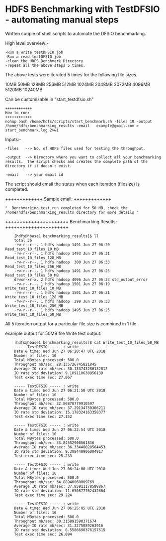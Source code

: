 # HDFS Benchmarking with TestDFSIO - automating manual steps

Written couple of shell scripts to automate the DFSIO benchmarking.

High level overview:-

    -Run a write testDFSIO job
    -Run a read testDFSIO job
    -clean the HDFS Benchmark Directory
    -repeat all the above steps 5 times.
    
The above tests were iterated 5 times for the following file sizes.
  
 10MB 50MB 128MB 256MB 512MB 1024MB 2048MB 3072MB 4096MB 5120MB 10240MB
 
 Can be customizable in "start_testdfsio.sh"

    ++++++++++++
    How to run:
    ++++++++++++ 
    nohup bash /home/hdfs/scripts/start_benchmark.sh -files 10 -output /home/hdfs/benchmarking_results -email   example@gmail.com > start_benchmark.log 2>&1 

Inputs:-

    -files   --> No. of HDFS files used for testing the throughput.  

    -output  --> Directory where you want to collect all your benchmarking results.  The script checks and creates the complete path of the directory if it doesn't exist.

    -email   --> your email id

The script should email the status when each iteration (filesize) is completed.

+++++++++++++
Sample email:
+++++++++++++

    "  Benchmarking test run completed for 50 MB, check the /home/hdfs/benchmarking_results directory for more details "


++++++++++++++++++++++
Benchmarking Results:-
++++++++++++++++++++++

        [hdfs@hbase1 benchmarking_results]$ ll
        total 36
        -rw-r--r--. 1 hdfs hadoop 1491 Jun 27 06:20 Read_test_10_files_10_MB
        -rw-r--r--. 1 hdfs hadoop 1493 Jun 27 06:31 Read_test_10_files_128_MB
        -rw-r--r--. 1 hdfs hadoop  300 Jun 27 06:33 Read_test_10_files_256_MB
        -rw-r--r--. 1 hdfs hadoop 1491 Jun 27 06:25 Read_test_10_files_50_MB
        drwxr-xr-x. 2 hdfs hadoop 4096 Jun 27 06:33 std_output_error
        -rw-r--r--. 1 hdfs hadoop 1501 Jun 27 06:19 Write_test_10_files_10_MB
        -rw-r--r--. 1 hdfs hadoop 1501 Jun 27 06:31 Write_test_10_files_128_MB
        -rw-r--r--. 1 hdfs hadoop  299 Jun 27 06:33 Write_test_10_files_256_MB
        -rw-r--r--. 1 hdfs hadoop 1495 Jun 27 06:25 Write_test_10_files_50_MB


All 5 iteration output for a particular file size is combined in 1 file.  

example output for 50MB file Write test output:

        [hdfs@hbase1 benchmarking_results]$ cat Write_test_10_files_50_MB
        ----- TestDFSIO ----- : write
        Date & time: Wed Jun 27 06:20:47 UTC 2018
        Number of files: 10
        Total MBytes processed: 500.0
        Throughput mb/sec: 28.135726745821845
        Average IO rate mb/sec: 30.133743286132812
        IO rate std deviation: 9.189110638956139
        Test exec time sec: 27.067

        ----- TestDFSIO ----- : write
        Date & time: Wed Jun 27 06:21:50 UTC 2018
        Number of files: 10
        Total MBytes processed: 500.0
        Throughput mb/sec: 32.86878779910597
        Average IO rate mb/sec: 37.29134750366211
        IO rate std deviation: 15.178324163358377
        Test exec time sec: 27.152

        ----- TestDFSIO ----- : write
        Date & time: Wed Jun 27 06:22:54 UTC 2018
        Number of files: 10
        Total MBytes processed: 500.0
        Throughput mb/sec: 33.84552900561836
        Average IO rate mb/sec: 36.33448028564453
        IO rate std deviation: 9.388440906004917
        Test exec time sec: 25.233

        ----- TestDFSIO ----- : write
        Date & time: Wed Jun 27 06:24:00 UTC 2018
        Number of files: 10
        Total MBytes processed: 500.0
        Throughput mb/sec: 34.88940060009769
        Average IO rate mb/sec: 37.85911178588867
        IO rate std deviation: 11.650877762432664
        Test exec time sec: 29.224

        ----- TestDFSIO ----- : write
        Date & time: Wed Jun 27 06:25:05 UTC 2018
        Number of files: 10
        Total MBytes processed: 500.0
        Throughput mb/sec: 30.315891590371674
        Average IO rate mb/sec: 31.3275089263916
        IO rate std deviation: 6.5586690376157515
        Test exec time sec: 26.094
